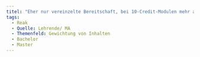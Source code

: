 ```yaml
---
titel: "Eher nur vereinzelte Bereitschaft, bei 10-Credit-Modulen mehr als die ""gewohnte"" 5-Credit workload einzubringen."
tags:
  - Reak
  - Quelle: Lehrende/ MA
  - Themenfeld: Gewichtung von Inhalten
  - Bachelor
  - Master
---
```


